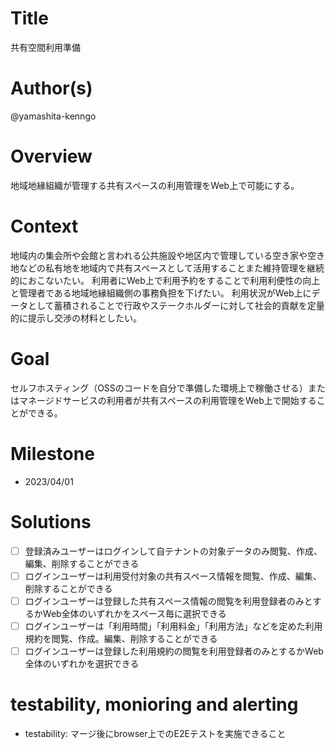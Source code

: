 # Title
共有空間利用準備
# Author(s)
@yamashita-kenngo
# Overview
地域地縁組織が管理する共有スペースの利用管理をWeb上で可能にする。
# Context
地域内の集会所や会館と言われる公共施設や地区内で管理している空き家や空き地などの私有地を地域内で共有スペースとして活用することまた維持管理を継続的におこないたい。
利用者にWeb上で利用予約をすることで利用利便性の向上と管理者である地域地縁組織側の事務負担を下げたい。
利用状況がWeb上にデータとして蓄積されることで行政やステークホルダーに対して社会的貢献を定量的に提示し交渉の材料としたい。
# Goal
セルフホスティング（OSSのコードを自分で準備した環境上で稼働させる）またはマネージドサービスの利用者が共有スペースの利用管理をWeb上で開始することができる。
# Milestone
- 2023/04/01
# Solutions
- [ ] 登録済みユーザーはログインして自テナントの対象データのみ閲覧、作成、編集、削除することができる
- [ ] ログインユーザーは利用受付対象の共有スペース情報を閲覧、作成、編集、削除することができる
- [ ] ログインユーザーは登録した共有スペース情報の閲覧を利用登録者のみとするかWeb全体のいずれかをスペース毎に選択できる
- [ ] ログインユーザーは「利用時間」「利用料金」「利用方法」などを定めた利用規約を閲覧、作成。編集、削除することができる
- [ ] ログインユーザーは登録した利用規約の閲覧を利用登録者のみとするかWeb全体のいずれかを選択できる
# testability, monioring and alerting
- testability: マージ後にbrowser上でのE2Eテストを実施できること
